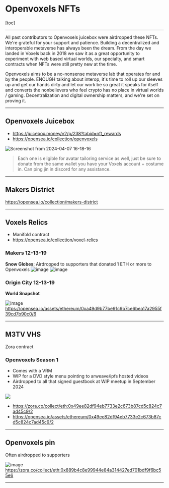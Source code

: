# Openvoxels NFTs



[toc]



---

All past contributors to Openvoxels juicebox were airdropped these NFTs. We're grateful for your support and patience. Building a decentralized and interoperable metaverse has always been the dream. From the day we landed in Voxels back in 2018 we saw it as a great opportunity to experiment with web based virtual worlds, our specialty, and smart contracts when NFTs were still pretty new at the time.

Openvoxels aims to be a no-nonsense metaverse lab that operates for and by the people. ENOUGH talking about interop, it's time to roll up our sleeves up and get our hands dirty and let our work be so great it speaks for itself and converts the nonbelievers who feel crypto has no place in virtual worlds / gaming. Decentralization and digital ownership matters, and we're set on proving it.

---

## Openvoxels Juicebox


- https://juicebox.money/v2/p/238?tabid=nft_rewards
- https://opensea.io/collection/openvoxels

![Screenshot from 2024-04-07 16-18-16](https://hackmd.io/_uploads/ry6V1xUxC.png)

> Each one is eligible for avatar tailoring service as well, just be sure to donate from the same wallet you have your Voxels account + costume in. Can ping jin in discord for any assistance.


---

## Makers District

https://opensea.io/collection/makers-district

---

## Voxels Relics

- Manifold contract
- https://opensea.io/collection/voxel-relics

### Makers 12-13-19


**Snow Globes**: Airdropped to supporters that donated 1 ETH or more to Openvoxels
![image](https://hackmd.io/_uploads/B1xoIlIx0.png)
![image](https://hackmd.io/_uploads/SyxNIq_AA.png)


### Origin City 12-13-19


**World Snapshot**

![image](https://hackmd.io/_uploads/SJfUU9O0A.png)
https://opensea.io/assets/ethereum/0xa49d9b77be91c9b7ce6bea17a2955f39cd7b90c0/6


---

## M3TV VHS

Zora contract

### Openvoxels Season 1

- Comes with a VRM
- WIP for a DVD style menu pointing to arweave/ipfs hosted videos
- Airdropped to all that signed guestbook at WIP meetup in September 2024

![](https://i.seadn.io/s/raw/files/55963b7dbe62211eac8c10c947cd655a.gif)
- https://zora.co/collect/eth:0x49ee82df94eb7733e2c673b87cd5c824c7ad45c9/2
- https://opensea.io/assets/ethereum/0x49ee82df94eb7733e2c673b87cd5c824c7ad45c9/2

---

## Openvoxels pin

Often airdropped to supporters

![image](https://hackmd.io/_uploads/H1P9fxIeR.png)
https://zora.co/collect/eth:0x889b4c8e99944e84a314427ed701bdf9f6bc55e6

----

